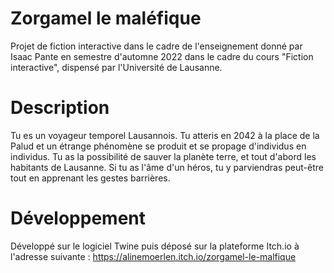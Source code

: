 # Zorgamel le maléfique
Projet de fiction interactive dans le cadre de l'enseignement donné par Isaac Pante en semestre d'automne 2022 dans le cadre du cours "Fiction interactive", dispensé par l'Université de Lausanne. 

# Description  
Tu es un voyageur temporel Lausannois. Tu atteris en 2042 à la place de la Palud et un étrange phénomène se produit et se propage d'individus en individus. Tu as la possibilité de sauver la planète terre, et tout d'abord les habitants de Lausanne. Si tu as l'âme d'un héros, tu y parviendras peut-être tout en apprenant les gestes barrières.

# Développement
Développé sur le logiciel Twine puis déposé sur la plateforme Itch.io à l'adresse suivante : 
https://alinemoerlen.itch.io/zorgamel-le-malfique
